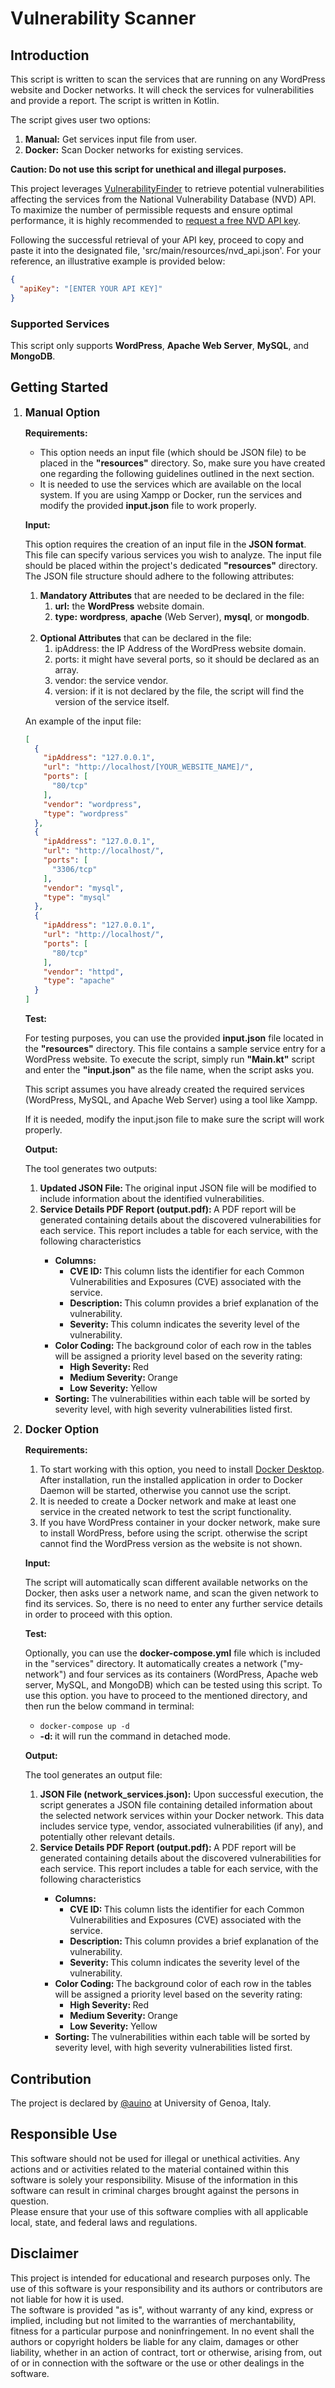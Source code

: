 <h1>Vulnerability Scanner</h1>
<h2>Introduction</h2>
<p>This script is written to scan the services that are running on any WordPress website and Docker networks. It will check the services for vulnerabilities and provide a report. The script is written in Kotlin.</p>
<p>The script gives user two options:</p>
<ol>
    <li><b>Manual:</b> Get services input file from user.</li>
    <li><b>Docker:</b> Scan Docker networks for existing services.</li>
</ol>
<p><b>Caution: Do not use this script for unethical and illegal purposes.</b></p>
<p>This project leverages <a href="https://github.com/parsamlm/VulnerabilityFinder">VulnerabilityFinder</a> to retrieve potential vulnerabilities affecting the services from the National Vulnerability Database (NVD) API. To maximize the number of permissible requests and ensure optimal performance, it is highly recommended to <a href="https://nvd.nist.gov/developers/request-an-api-key">request a free NVD API key</a>.</p>
<p>Following the successful retrieval of your API key, proceed to copy and paste it into the designated file, 'src/main/resources/nvd_api.json'. For your reference, an illustrative example is provided below:</p>

```json
{
  "apiKey": "[ENTER YOUR API KEY]"
}
```

<h3>Supported Services</h3>
<p>This script only supports <b>WordPress</b>, <b>Apache Web Server</b>, <b>MySQL</b>, and <b>MongoDB</b>.</p>
<h2>Getting Started</h2>
<ol>
<li style="font-size: 1.2em">
    <b>Manual Option</b>
</li>
</ol>
<ul>
<p><b>Requirements:</b></p>
<ul>
<li>This option needs an input file (which should be JSON file) to be placed in the <b>"resources"</b> directory. So, make sure you have created one regarding the following guidelines outlined in the next section.</li>
<li>It is needed to use the services which are available on the local system. If you are using Xampp or Docker, run the services and modify the provided <b>input.json</b> file to work properly.</li>
</ul>
<p><b>Input:</b></p>
<p>This option requires the creation of an input file in the <b>JSON format</b>. This file can specify various services you wish to analyze.  The input file should be placed within the project's dedicated <b>"resources"</b> directory. The JSON file structure should adhere to the following attributes:</p>

<ol>
    <li><b>Mandatory Attributes</b> that are needed to be declared in the file:
        <ol>
            <li><b>url:</b> the <b>WordPress</b> website domain.</li>
            <li><b>type:</b> <b>wordpress</b>, <b>apache</b> (Web Server), <b>mysql</b>, or <b>mongodb</b>.</li>
        </ol>
    </li>
<br>
    <li><b>Optional Attributes</b> that can be declared in the file:
        <ol>
            <li>ipAddress: the IP Address of the WordPress website domain.</li>
            <li>ports: it might have several ports, so it should be declared as an array.</li>
            <li>vendor: the service vendor.</li>
            <li>version: if it is not declared by the file, the script will find the version of the service itself.</li>
        </ol>
    </li>
</ol>
<p>An example of the input file:</p>

```json
[
  {
    "ipAddress": "127.0.0.1",
    "url": "http://localhost/[YOUR_WEBSITE_NAME]/",
    "ports": [
      "80/tcp"
    ],
    "vendor": "wordpress",
    "type": "wordpress"
  },
  {
    "ipAddress": "127.0.0.1",
    "url": "http://localhost/",
    "ports": [
      "3306/tcp"
    ],
    "vendor": "mysql",
    "type": "mysql"
  },
  {
    "ipAddress": "127.0.0.1",
    "url": "http://localhost/",
    "ports": [
      "80/tcp"
    ],
    "vendor": "httpd",
    "type": "apache"
  }
]
```

<p><b>Test:</b></p>
<p>For testing purposes, you can use the provided <b>input.json</b> file located in the <b>"resources"</b> directory. This file contains a sample service entry for a WordPress website. To execute the script, simply run <b>"Main.kt"</b> script and enter the <b>"input.json"</b> as the file name, when the script asks you.</p>
<p>This script assumes you have already created the required services (WordPress, MySQL, and Apache Web Server) using a tool like Xampp.</p>
<p>If it is needed, modify the input.json file to make sure the script will work properly.</p>

<p><b>Output:</b></p>
<p>The tool generates two outputs:</p>
<ol>
<li><b>Updated JSON File: </b>The original input JSON file will be modified to include information about the identified vulnerabilities.</li>
<li><b>Service Details PDF Report (output.pdf): </b>A PDF report will be generated containing details about the discovered vulnerabilities for each service. This report includes a table for each service, with the following characteristics</li>
<uL>
<li>
<b>Columns:</b>
<ul><li><b>CVE ID: </b>This column lists the identifier for each Common Vulnerabilities and Exposures (CVE) associated with the service.</li></ul>
<ul><li><b>Description: </b>This column provides a brief explanation of the vulnerability.</li></ul>
<ul><li><b>Severity: </b>This column indicates the severity level of the vulnerability.</li></ul>
</li>
<li>
<b>Color Coding: </b>The background color of each row in the tables will be assigned a priority level based on the severity rating:
<ul>
<li><b>High Severity: </b>Red</li>
<li><b>Medium Severity: </b>Orange</li>
<li><b>Low Severity: </b>Yellow</li>
</ul>
</li>
<li>
<b>Sorting: </b>The vulnerabilities within each table will be sorted by severity level, with high severity vulnerabilities listed first.
</li>
</uL>
</ol>
</ul>

<ol start="2">
<li style="font-size: 1.2em">
    <b>Docker Option</b>
</li>
</ol>
<ul>
<p><b>Requirements:</b></p>
<ol>
    <li>To start working with this option, you need to install <a href="https://www.docker.com/products/docker-desktop/">Docker Desktop</a>. After installation, run the installed application in order to Docker Daemon will be started, otherwise you cannot use the script.</li>
    <li>It is needed to create a Docker network and make at least one service in the created network to test the script functionality.
    <li>If you have WordPress container in your docker network, make sure to install WordPress, before using the script. otherwise the script cannot find the WordPress version as the website is not shown.</li>
</ol>
<p><b>Input:</b></p>
<p>The script will automatically scan different available networks on the Docker, then asks user a network name, and scan the given network to find its services. So, there is no need to enter any further service details in order to proceed with this option.</p>

<p><b>Test:</b></p>
Optionally, you can use the <b>docker-compose.yml</b> file which is included in the "services" directory. It automatically creates a network ("my-network") and four services as its containers (WordPress, Apache web server, MySQL, and MongoDB) which can be tested using this script. To use this option. you have to proceed to the mentioned directory, and then run the below command in terminal:<ul><li><code>docker-compose up -d</code></li><li>
    <b>-d: </b>it will run the command in detached mode.
    <br>
</li></ul>

<p><b>Output:</b></p>
<p>The tool generates an output file:</p>
<ol>
<li><b>JSON File (network_services.json):</b> Upon successful execution, the script generates a JSON file containing detailed information about the selected network services within your Docker network. This data includes service type, vendor, associated vulnerabilities (if any), and potentially other relevant details.</li>
<li><b>Service Details PDF Report (output.pdf): </b>A PDF report will be generated containing details about the discovered vulnerabilities for each service. This report includes a table for each service, with the following characteristics</li>
<uL>
<li>
<b>Columns:</b>
<ul><li><b>CVE ID: </b>This column lists the identifier for each Common Vulnerabilities and Exposures (CVE) associated with the service.</li></ul>
<ul><li><b>Description: </b>This column provides a brief explanation of the vulnerability.</li></ul>
<ul><li><b>Severity: </b>This column indicates the severity level of the vulnerability.</li></ul>
</li>
<li>
<b>Color Coding: </b>The background color of each row in the tables will be assigned a priority level based on the severity rating:
<ul>
<li><b>High Severity: </b>Red</li>
<li><b>Medium Severity: </b>Orange</li>
<li><b>Low Severity: </b>Yellow</li>
</ul>
</li>
<li>
<b>Sorting: </b>The vulnerabilities within each table will be sorted by severity level, with high severity vulnerabilities listed first.
</li>
</uL>
</ol>
</ul>

## Contribution

The project is declared by [@auino](https://github.com/auino) at University of Genoa, Italy. 

<h2>Responsible Use </h2>
<p>This software should not be used for illegal or unethical activities. Any actions and or activities related to the material contained within this software is solely your responsibility. Misuse of the information in this software can result in criminal charges brought against the persons in question.  <br>Please ensure that your use of this software complies with all applicable local, state, and federal laws and regulations.</p>

<h2>Disclaimer </h2>
<p>This project is intended for educational and research purposes only. The use of this software is your responsibility and its authors or contributors are not liable for how it is used.  <br>The software is provided "as is", without warranty of any kind, express or implied, including but not limited to the warranties of merchantability, fitness for a particular purpose and noninfringement. In no event shall the authors or copyright holders be liable for any claim, damages or other liability, whether in an action of contract, tort or otherwise, arising from, out of or in connection with the software or the use or other dealings in the software.</p>